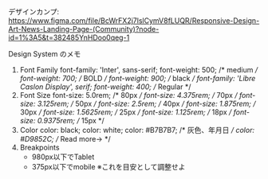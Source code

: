 デザインカンプ:
https://www.figma.com/file/BcWrFX2j7lslCymV8fLUQR/Responsive-Design-Art-News-Landing-Page-(Community)?node-id=1%3A5&t=382485YnHDoo0qeg-1

Design System のメモ

1. Font Family
	font-family: 'Inter', sans-serif;
		font-weight: 500; /* medium */
		font-weight: 700; /* BOLD */
		font-weight: 900; /* black */
	font-family: 'Libre Caslon Display', serif;
		font-weight: 400; /* Regular */
2. Font Size
	font-size: 5.0rem;		/* 80px */
	font-size: 4.375rem;	/* 70px */
	font-size: 3.125rem;	/* 50px */
	font-size: 2.5rem;		/* 40px */
	font-size: 1.875rem;	/* 30px */
	font-size: 1.5625rem;	/* 25px */
	font-size: 1.125rem;	/* 18px */
	font-size: 0.9375rem;	/* 15px */
3. Color
	color: black;
	color: white;
	color: #B7B7B7; /* 灰色、年月日 */
	color: #D9852C; /* Read more→ */
4. Breakpoints
	- 980px以下でTablet
	- 375px以下でmobile
	※これを目安として調整せよ

